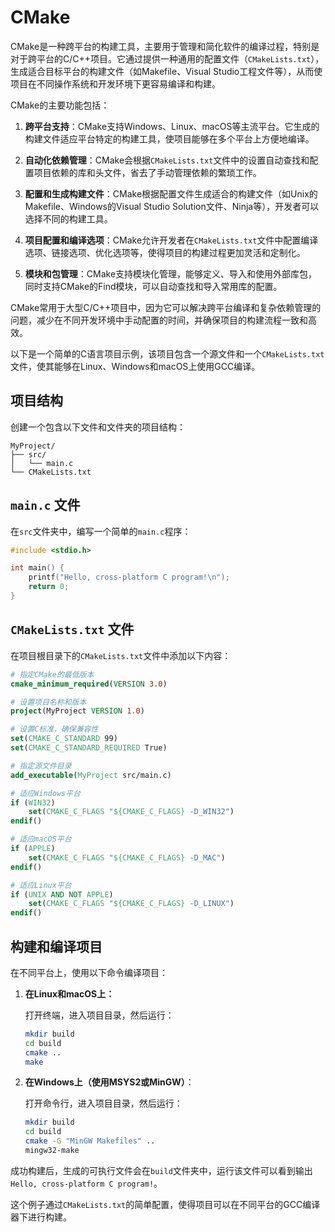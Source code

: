 # CMake

CMake是一种跨平台的构建工具，主要用于管理和简化软件的编译过程，特别是对于跨平台的C/C++项目。它通过提供一种通用的配置文件（`CMakeLists.txt`），生成适合目标平台的构建文件（如Makefile、Visual Studio工程文件等），从而使项目在不同操作系统和开发环境下更容易编译和构建。

CMake的主要功能包括：

1. **跨平台支持**：CMake支持Windows、Linux、macOS等主流平台。它生成的构建文件适应平台特定的构建工具，使项目能够在多个平台上方便地编译。

2. **自动化依赖管理**：CMake会根据`CMakeLists.txt`文件中的设置自动查找和配置项目依赖的库和头文件，省去了手动管理依赖的繁琐工作。

3. **配置和生成构建文件**：CMake根据配置文件生成适合的构建文件（如Unix的Makefile、Windows的Visual Studio Solution文件、Ninja等），开发者可以选择不同的构建工具。

4. **项目配置和编译选项**：CMake允许开发者在`CMakeLists.txt`文件中配置编译选项、链接选项、优化选项等，使得项目的构建过程更加灵活和定制化。

5. **模块和包管理**：CMake支持模块化管理，能够定义、导入和使用外部库包，同时支持CMake的Find模块，可以自动查找和导入常用库的配置。

CMake常用于大型C/C++项目中，因为它可以解决跨平台编译和复杂依赖管理的问题，减少在不同开发环境中手动配置的时间，并确保项目的构建流程一致和高效。

以下是一个简单的C语言项目示例，该项目包含一个源文件和一个`CMakeLists.txt`文件，使其能够在Linux、Windows和macOS上使用GCC编译。

## 项目结构

创建一个包含以下文件和文件夹的项目结构：

```text
MyProject/
├── src/
│   └── main.c
└── CMakeLists.txt
```

## `main.c` 文件

在`src`文件夹中，编写一个简单的`main.c`程序：

```c
#include <stdio.h>

int main() {
    printf("Hello, cross-platform C program!\n");
    return 0;
}
```

## `CMakeLists.txt` 文件

在项目根目录下的`CMakeLists.txt`文件中添加以下内容：

```cmake
# 指定CMake的最低版本
cmake_minimum_required(VERSION 3.0)

# 设置项目名称和版本
project(MyProject VERSION 1.0)

# 设置C标准，确保兼容性
set(CMAKE_C_STANDARD 99)
set(CMAKE_C_STANDARD_REQUIRED True)

# 指定源文件目录
add_executable(MyProject src/main.c)

# 适应Windows平台
if (WIN32)
    set(CMAKE_C_FLAGS "${CMAKE_C_FLAGS} -D_WIN32")
endif()

# 适应macOS平台
if (APPLE)
    set(CMAKE_C_FLAGS "${CMAKE_C_FLAGS} -D_MAC")
endif()

# 适应Linux平台
if (UNIX AND NOT APPLE)
    set(CMAKE_C_FLAGS "${CMAKE_C_FLAGS} -D_LINUX")
endif()
```

## 构建和编译项目

在不同平台上，使用以下命令编译项目：

1. **在Linux和macOS上：**

   打开终端，进入项目目录，然后运行：

   ```bash
   mkdir build
   cd build
   cmake ..
   make
   ```

2. **在Windows上（使用MSYS2或MinGW）**：

   打开命令行，进入项目目录，然后运行：

   ```bash
   mkdir build
   cd build
   cmake -G "MinGW Makefiles" ..
   mingw32-make
   ```

成功构建后，生成的可执行文件会在`build`文件夹中，运行该文件可以看到输出`Hello, cross-platform C program!`。

这个例子通过`CMakeLists.txt`的简单配置，使得项目可以在不同平台的GCC编译器下进行构建。
